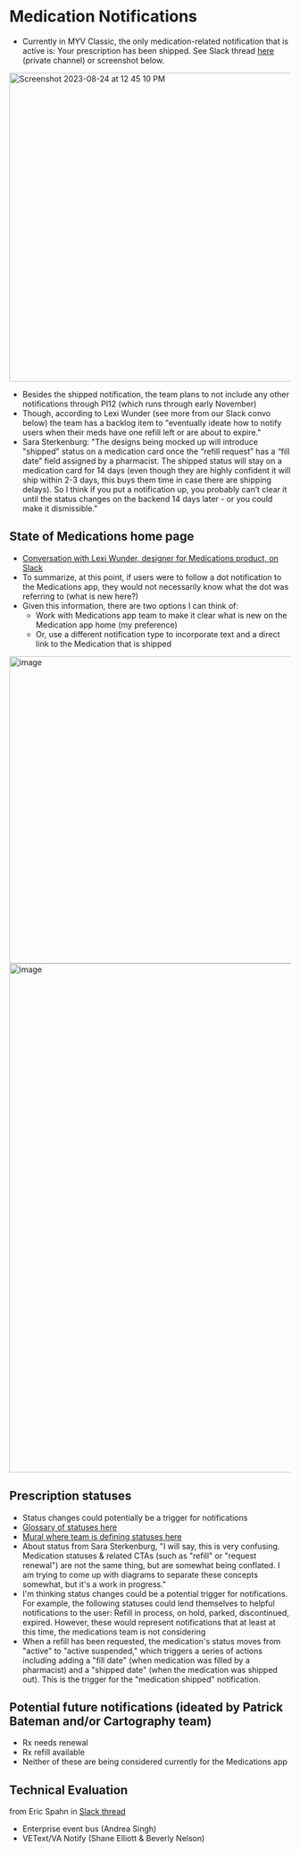 # Medication Notifications
* Currently in MYV Classic, the only medication-related notification that is active is: Your prescription has been shipped. See Slack thread [here](https://dsva.slack.com/archives/C059GGJEFQU/p1692885524618009) (private channel) or screenshot below.


<img width="552" alt="Screenshot 2023-08-24 at 12 45 10 PM" src="https://github.com/department-of-veterans-affairs/va.gov-team/assets/115033532/2545053f-68bb-4874-9a02-ed305e6aeb2c">

* Besides the shipped notification, the team plans to not include any other notifications through PI12 (which runs through early November)
* Though, according to Lexi Wunder (see more from our Slack convo below) the team has a backlog item to "eventually ideate how to notify users when their meds have one refill left or are about to expire."
* Sara Sterkenburg: "The designs being mocked up will introduce "shipped" status on a medication card once the “refill request” has a “fill date” field assigned by a pharmacist. The shipped status will stay on a medication card for 14 days (even though they are highly confident it will ship within 2-3 days, this buys them time in case there are shipping delays). So I think if you put a notification up, you probably can’t clear it until the status changes on the backend 14 days later - or you could make it dismissible."

## State of Medications home page
* [Conversation with Lexi Wunder, designer for Medications product, on Slack](https://dsva.slack.com/archives/C04PRFEJQTY/p1693227259719749)
* To summarize, at this point, if users were to follow a dot notification to the Medications app, they would not necessarily know what the dot was referring to (what is new here?)
* Given this information, there are two options I can think of:
  * Work with Medications app team to make it clear what is new on the Medication app home (my preference)
  * Or, use a different notification type to incorporate text and a direct link to the Medication that is shipped

<img width="549" alt="image" src="https://github.com/department-of-veterans-affairs/va.gov-team/assets/106624475/cd790bde-41d1-4bfd-9a24-5af703cae0d3">

<img width="910" alt="image" src="https://github.com/department-of-veterans-affairs/va.gov-team/assets/106624475/9650f051-d6d4-4017-9d02-9f076e5bac69">

## Prescription statuses
* Status changes could potentially be a trigger for notifications
* [Glossary of statuses here](https://www.myhealth.va.gov/pharmacy-glossary-of-terms)
* [Mural where team is defining statuses here](https://app.mural.co/t/departmentofveteransaffairs9999/m/departmentofveteransaffairs9999/1690292853243/6bf4b5d2b7dea8069067ecc4134132c151e0eda2?sender=ua13e567cb5c4221acaa14949)
* About status from Sara Sterkenburg, "I will say, this is very confusing. Medication statuses & related CTAs (such as "refill" or "request renewal") are not the same thing, but are somewhat being conflated. I am trying to come up with diagrams to separate these concepts somewhat, but it's a work in progress."
* I'm thinking status changes could be a potential trigger for notifications. For example, the following statuses could lend themselves to helpful notifications to the user: Refill in process, on hold, parked, discontinued, expired. However, these would represent notifications that at least at this time, the medications team is not considering
* When a refill has been requested, the medication's status moves from "active" to "active suspended," which triggers a series of actions including adding a "fill date" (when medication was filled by a pharmacist) and a "shipped date" (when the medication was shipped out). This is the trigger for the "medication shipped" notification. 


## Potential future notifications (ideated by Patrick Bateman and/or Cartography team)
* Rx needs renewal
* Rx refill available
* Neither of these are being considered currently for the Medications app

## Technical Evaluation
from Eric Spahn in [Slack thread](https://dsva.slack.com/archives/C04PRFEJQTY/p1692822742286669)
* Enterprise event bus (Andrea Singh)
* VEText/VA Notify (Shane Elliott & Beverly Nelson)
